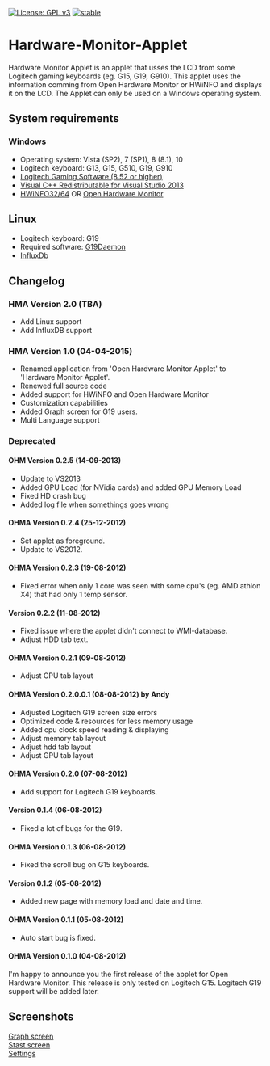 [![License: GPL v3](https://img.shields.io/badge/License-GPLv3-blue.svg)](https://www.gnu.org/licenses/gpl-3.0)
[![stable](http://badges.github.io/stability-badges/dist/stable.svg)](http://github.com/badges/stability-badges)

# Hardware-Monitor-Applet
Hardware Monitor Applet is an applet that usses the LCD from some Logitech gaming keyboards (eg. G15, G19, G910). This applet uses the information comming from Open Hardware Monitor or HWiNFO and displays it on the LCD. The Applet can only be used on a Windows operating system.

## System requirements
### Windows
- Operating system: Vista (SP2), 7 (SP1), 8 (8.1), 10
- Logitech keyboard: G13, G15, G510, G19, G910
- [Logitech Gaming Software (8.52 or higher)](https://support.logitech.com/nl_be/Product/gaming-software)
- [Visual C++ Redistributable for Visual Studio 2013](http://www.microsoft.com/en-us/download/details.aspx?id=40784)
- [HWiNFO32/64](http://www.hwinfo.com/) OR [Open Hardware Monitor](http://openhardwaremonitor.org/)

## Linux
- Logitech keyboard: G19
- Required software: [G19Daemon](https://github.com/mortendynamite/g19daemon)
- [InfluxDb](https://www.influxdata.com/)

## Changelog
### HMA Version 2.0 (TBA)
- Add Linux support
- Add InfluxDB support

### HMA Version 1.0 (04-04-2015)
- Renamed application from 'Open Hardware Monitor Applet' to 'Hardware Monitor Applet'.
- Renewed full source code
- Added support for HWiNFO and Open Hardware Monitor
- Customization capabilities
- Added Graph screen for G19 users.
- Multi Language support

### Deprecated

#### OHM Version 0.2.5 (14-09-2013)
- Update to VS2013
- Added GPU Load (for NVidia cards) and added GPU Memory Load
- Fixed HD crash bug
- Added log file when somethings goes wrong


#### OHMA Version 0.2.4 (25-12-2012) 
- Set applet as foreground.
- Update to VS2012.

#### OHMA Version 0.2.3 (19-08-2012) 
- Fixed error when only 1 core was seen with some cpu's (eg. AMD athlon X4) that had only 1 temp sensor.

#### Version 0.2.2 (11-08-2012) 
- Fixed issue where the applet didn't connect to WMI-database.
- Adjust HDD tab text.

#### OHMA Version 0.2.1 (09-08-2012) 
- Adjust CPU tab layout

#### OHMA Version 0.2.0.0.1 (08-08-2012) by Andy 
- Adjusted Logitech G19 screen size errors
- Optimized code & resources for less memory usage
- Added cpu clock speed reading & displaying
- Adjust memory tab layout
- Adjust hdd tab layout
- Adjust GPU tab layout

#### OHMA Version 0.2.0 (07-08-2012) 
- Add support for Logitech G19 keyboards.

#### Version 0.1.4 (06-08-2012) 
- Fixed a lot of bugs for the G19.

#### OHMA Version 0.1.3 (06-08-2012) 
- Fixed the scroll bug on G15 keyboards.
#### Version 0.1.2 (05-08-2012) 
- Added new page with memory load and date and time.
#### OHMA Version 0.1.1 (05-08-2012) 
- Auto start bug is fixed.

#### OHMA Version 0.1.0 (04-08-2012) 

I'm happy to announce you the first release of the applet for Open Hardware Monitor. This release is only tested on Logitech G15. Logitech G19 support will be added later.

## Screenshots
[Graph screen](https://github.com/lonelobo0070/Hardware-Monitor-Applet/blob/master/Resources/Screenshots/Graph%20screen.png)  
[Stast screen](https://github.com/lonelobo0070/Hardware-Monitor-Applet/blob/master/Resources/Screenshots/NormalScreen.png)  
[Settings](https://github.com/lonelobo0070/Hardware-Monitor-Applet/blob/master/Resources/Screenshots/settings.png)  
